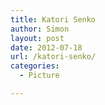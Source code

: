 ```yaml
---
title: Katori Senko
author: Simon
layout: post
date: 2012-07-18
url: /katori-senko/
categories:
  - Picture

---
```

[<img src="http://sidewalken.com/wp-content/uploads/2012/07/IMG_5830.jpg" alt="" title="Katori Senko" class="alignleft size-medium wp-image-287" />][1]

 [1]: http://sidewalken.com/wp-content/uploads/2012/07/jpg